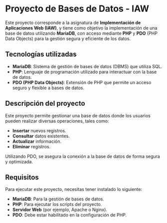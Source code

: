 # Proyecto de Bases de Datos - IAW

Este proyecto corresponde a la asignatura de **Implementación de Aplicaciones Web (IAW)**, y tiene como objetivo la implementación de una base de datos utilizando **MariaDB**, con acceso mediante **PHP** y **PDO** (PHP Data Objects) para la gestión segura y eficiente de los datos.

## Tecnologías utilizadas

- **MariaDB**: Sistema de gestión de bases de datos (DBMS) que utiliza SQL.
- **PHP**: Lenguaje de programación utilizado para interactuar con la base de datos.
- **PDO (PHP Data Objects)**: Extensión de PHP que permite un acceso seguro y flexible a bases de datos.

## Descripción del proyecto

Este proyecto permite gestionar una base de datos donde los usuarios pueden realizar diversas operaciones, tales como:
- **Insertar** nuevos registros.
- **Consultar** datos existentes.
- **Actualizar** información.
- **Eliminar** registros.

Utilizando PDO, se asegura la conexión a la base de datos de forma segura y optimizada.

## Requisitos

Para ejecutar este proyecto, necesitas tener instalado lo siguiente:

- **MariaDB**: Para la gestión de bases de datos.
- **PHP**: Para ejecutar los scripts del proyecto.
- **Servidor Web** (por ejemplo, Apache o Nginx).
- **PDO**: Debe estar habilitado en la configuración de PHP.


